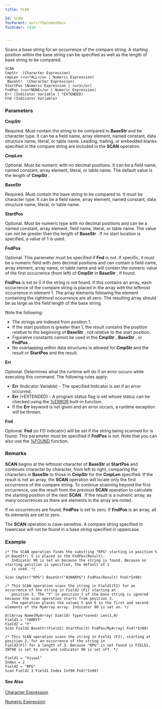 ```yaml
---
title: SCAN

Id: SCAN
TocParent: aerLrfOpCodesMain
TocOrder: 1410


---
```


Scans a base string for an occurrence of the compare string. A starting position within the base string can be specified as well as the length of base string to be compared. 

```
SCAN
CmpStr  (Character Expression)
CmpLen (<u>*ALL</u> | Numeric Expression)
 BaseStr  (Character Expression)
StartPos (Numeric Expression | <u>1</u>)
FndPos (<u>*NONE</u> | Numeric Expression)
Err (Indicator Variable | *EXTENDED)
Fnd (Indicator Variable)
```

### Parameters

**CmpStr** 

Required. Must contain the string to be compared to **BaseStr** and be character type. It can be a field name, array element, named constant, data structure name, literal, or table name. Leading, trailing, or embedded blanks specified in the compare string are included in the **SCAN** operation.


**CmpLen** 

Optional. Must be numeric with no decimal positions. It can be a field name, named constant, array element, literal, or table name. The default value is the length of **CmpStr** .


**BaseStr** 

Required. Must contain the base string to be compared to. It must be character type. It can be a field name, array element, named constant, data structure name, literal, or table name.


**StartPos** 

Optional. Must be numeric type with no decimal positions and can be a named constant, array element, field name, literal, or table name. The value can not be greater than the length of **BaseStr** . If no start location is specified, a value of 1 is used.


**FndPos** 

Optional. This parameter must be specified if **Fnd** is not. If specific, it must be a numeric field with zero decimal positions and can contain a field name, array element, array name, or table name and will contain the numeric value of the first occurrence (from left) of **CmpStr** in **BaseStr** , if found. 

**FndPos** is set to 0 if the string is not found. If this contains an array, each occurrence of the compare string is placed in the array with the leftmost occurrence in element 1. The array elements following the element containing the rightmost occurrence are all zero. The resulting array should be as large as the field length of the base string. 

Note the following: 

- The strings are indexed from position 1.
- If the start position is greater than 1, the result contains the position relative to the beginning of **BaseStr** , not relative to the start position.
- Figurative constants cannot be used in the **CmpStr** , **BaseStr** , or **FndPos** .
- No overlapping within data structures is allowed for **CmpStr** and the result or **StartPos** and the result.


**Err** 

Optional. Determines what the runtime will do if an error occurs while executing this command. The following rules apply: 

- **Err** (Indicator Variable) - The specified Indicator is set if an error occurred.
- **Err** (*EXTENDED) - A program status flag is set whose status can be checked using the [%ERROR](ERROR_Function.html) built-in function.
- If the **Err** keyword is not given and an error occurs, a runtime exception will be thrown.


**Fnd** 

Optional. **Fnd** (or FD indicator) will be set if the string being scanned for is found. This parameter must be specified if **FndPos** is not. Note that you can also use the [%FOUND](FOUND_Function.html) function.


### Remarks
**SCAN** begins at the leftmost character of **BaseStr** at **StartPos** and continues character by character, from left to right, comparing the characters in **BaseStr** to those in **CmpStr** for the **CmpLen** specified. If the result is not an array, the **SCAN** operation will locate only the first occurrence of the compare string. To continue scanning beyond the first occurrence, use the result from the previous **SCAN** operation to calculate the starting position of the next **SCAN** . If the result is a numeric array, as many occurrences as there are elements in the array are noted. 

If no occurrences are found, **FndPos** is set to zero. If **FndPos** is an array, all its elements are set to zero. 

The **SCAN** operation is case-sensitive. A compare string specified in lowercase will not be found in a base string specified in uppercase. 

### Example

```
/* The SCAN operation finds the substring "RPG" starting in position 5 in BaseStr; 5 is placed in the FndPos(Result).
   Indicator 90 is set on because the string is found. Because no starting position is specified, the default of 1 
   is used. */

Scan CmpStr("RPG") BaseStr("ASNARPG") FndPos(Result) Fnd(*In90)

/* This SCAN operation scans the string in Field1(F2) for an occurrence of the string in Field2 (F1) starting at 
   position 3. The "Y" in position 1 of the base string is ignored because the scan operation starts from position 3. 
   The operation places the values 5 and 6 in the first and second elements of the MyArray array. Indicator 90 is set on. */ 

DclArray Name(MyArray) Dim(10) Type(*zoned) Len(1,0) 
Field1 = "YARRYY"
Field2 = "Y" 
Scan Field2 BaseStr(Field1) StartPos(3) FndPos(MyArray) Fnd(*In90) 

/* This SCAN operation scans the string in Field1 (F2), starting at position 2, for an occurrence of the string in 
Field2(F1) for a length of 3. Because "RPG" is not found in FIELD1, INT90 is set to zero and indicator 90 is set off. */ 

Field1 = "Visual" 
Index = 2
Field2 = "RPG"
Scan Field2 3 Field1 Index Int90 Fnd(*In90)  
```

#### See Also
[Character Expression](Character_Expression.html)

[Numeric Expression](Num_Expression.html) 
